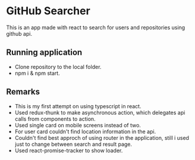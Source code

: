 # GitHub Searcher

This is an app made with react to search for users and repositories using github api.

## Running application

- Clone repository to the local folder.
- npm i & npm start.

## Remarks 

- This is my first attempt on using typescript in react.
- Used redux-thunk to make asynchronous action, which delegates api calls from components to action.
- Used single card on mobile screens instead of two.
- For user card couldn't find location information in the api.
- Couldn't find best approch of using router in the application, still i used just to change between search and result page.
- Used react-promise-tracker to show loader.